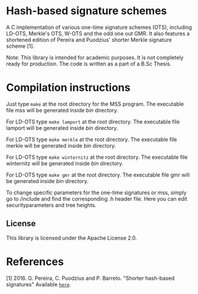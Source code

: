 # Hash-based signature schemes
A C implementation of various one-time signature schemes (OTS), including LD-OTS, Merkle's OTS, W-OTS and the odd one out GMR. It also features a shortened edition of Pereira and Puodzius' shorter Merkle signature scheme [1].

Note: This library is intended for academic purposes. It is not completely ready for production. The code is written as a part of a B.Sc Thesis. 


# Compilation instructions

Just type `make` at the root directory for the MSS program. The executable file mss will be generated inside *bin* directory.

For LD-OTS type `make lamport` at the root directory. The executable file lamport will be generated inside *bin* directory.

For LD-OTS type `make merkle` at the root directory. The executable file merkle will be generated inside *bin* directory.

For LD-OTS type `make winternitz` at the root directory. The executable file winternitz will be generated inside *bin* directory.

For LD-OTS type `make gmr` at the root directory. The executable file gmr will be generated inside *bin* directory.

To change specific parameters for the one-time signatures or mss, simply go to /include and find the corresponding .h header file. Here you can edit securityparameters and tree heights.

## License
   
This library is licensed under the Apache License 2.0.

# References

[1] 2016. G. Pereira, C. Puodzius and P. Barreto. "Shorter hash-based signatures" Available [`here`](http://www.sciencedirect.com/science/article/pii/S0164121215001466).

